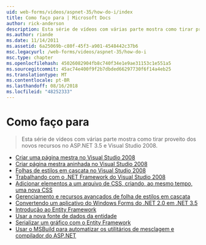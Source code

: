 ```yaml
---
uid: web-forms/videos/aspnet-35/how-do-i/index
title: Como faço para | Microsoft Docs
author: rick-anderson
description: Esta série de vídeos com várias parte mostra como tirar proveito dos novos recursos no ASP.NET 3.5 e Visual Studio 2008.
ms.author: riande
ms.date: 11/14/2011
ms.assetid: 6a25069b-c80f-45f3-a901-4548442c37b6
msc.legacyurl: /web-forms/videos/aspnet-35/how-do-i
msc.type: chapter
ms.openlocfilehash: 45026082904fb8c740f34e1e9ae31153c1e551a5
ms.sourcegitcommit: 45ac74e400f9f2b7dbded66297730f6f14a4eb25
ms.translationtype: MT
ms.contentlocale: pt-BR
ms.lasthandoff: 08/16/2018
ms.locfileid: "48252333"
---
```

<a name="how-do-i"></a>Como faço para
====================
> Esta série de vídeos com várias parte mostra como tirar proveito dos novos recursos no ASP.NET 3.5 e Visual Studio 2008.


- [Criar uma página mestra no Visual Studio 2008](how-do-i-create-a-master-page-in-visual-studio-2008.md)
- [Criar página mestra aninhada no Visual Studio 2008](how-do-i-create-nested-master-page-in-visual-studio-2008.md)
- [Folhas de estilos em cascata no Visual Studio 2008](how-do-i-cascading-style-sheets-in-visual-studio-2008.md)
- [Trabalhando com o .NET Framework do Visual Studio 2008](how-do-i-working-with-visual-studio-2008-net-framework.md)
- [Adicionar elementos a um arquivo de CSS, criando, ao mesmo tempo, uma nova CSS](how-do-i-adding-elements-to-a-css-file-and-create-new-css-on-the-fly.md)
- [Gerenciamento e recursos avançados de folha de estilos em cascata](how-do-i-advance-cascading-style-sheet-features-and-management.md)
- [Convertendo um aplicativo do Windows Forms do .NET 2.0 em .NET 3.5](how-do-i-converting-a-net-20-windows-forms-application-to-net-35.md)
- [Introdução ao Entity Framework](how-do-i-get-started-with-the-entity-framework.md)
- [Usar a nova fonte de dados da entidade](how-do-i-use-the-new-entity-data-source.md)
- [Serializar um gráfico com o Entity Framework](how-do-i-serialize-a-graph-with-the-entity-framework.md)
- [Usar o MSBuild para automatizar os utilitários de mesclagem e compilador do ASP.NET](how-do-i-use-msbuild-to-automate-the-aspnet-compiler-and-merge-utilities.md)

